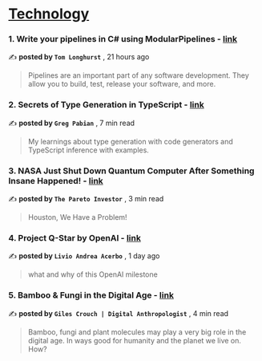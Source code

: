 
<h1><a href=https://medium.com/tag/technology/recommended target="_blank" rel="noopener noreferrer">Technology</a></h1>
<h3>1. Write your pipelines in C# using ModularPipelines - <a href=https://medium.com/@thomhurst/write-your-pipelines-in-c-using-modularpipelines-226de1a24bb7?source=tag_recommended_feed---------0-84----------technology----------2c99f7e5_81a4_4463_aa53_fca62bb0bd85------- target="_blank" rel="noopener noreferrer">link</a></h3>

✍️ **posted by `Tom Longhurst`** <date> , 21 hours ago</date>

<blockquote>Pipelines are an important part of any software development. They allow you to build, test, release your software, and more.</blockquote>

<h3>2. Secrets of Type Generation in TypeScript - <a href=https://medium.com/gitconnected/secrets-of-type-generation-in-typescript-5d74c2e9dc56?source=tag_recommended_feed---------1-107----------technology----------2c99f7e5_81a4_4463_aa53_fca62bb0bd85------- target="_blank" rel="noopener noreferrer">link</a></h3>

✍️ **posted by `Greg Pabian`** <date> , 7 min read</date>

<blockquote>My learnings about type generation with code generators and TypeScript inference with examples.</blockquote>

<h3>3. NASA Just Shut Down Quantum Computer After Something Insane Happened! - <a href=https://medium.com/@pareto_investor/nasa-just-shut-down-quantum-computer-after-something-insane-happened-6ddd6ff1d105?source=tag_recommended_feed---------2-85----------technology----------2c99f7e5_81a4_4463_aa53_fca62bb0bd85------- target="_blank" rel="noopener noreferrer">link</a></h3>

✍️ **posted by `The Pareto Investor`** <date> , 3 min read</date>

<blockquote>Houston, We Have a Problem!</blockquote>

<h3>4. Project Q-Star by OpenAI - <a href=https://medium.com/@livioandreaacerbo/project-q-star-by-openai-38c2699ca8b8?source=tag_recommended_feed---------3-84----------technology----------2c99f7e5_81a4_4463_aa53_fca62bb0bd85------- target="_blank" rel="noopener noreferrer">link</a></h3>

✍️ **posted by `Livio Andrea Acerbo`** <date> , 1 day ago</date>

<blockquote>what and why of this OpenAI milestone</blockquote>

<h3>5. Bamboo & Fungi in the Digital Age - <a href=https://medium.com/@gilescrouch/bamboo-fungi-in-the-digital-age-3d855da57503?source=tag_recommended_feed---------4-107----------technology----------2c99f7e5_81a4_4463_aa53_fca62bb0bd85------- target="_blank" rel="noopener noreferrer">link</a></h3>

✍️ **posted by `Giles Crouch | Digital Anthropologist`** <date> , 4 min read</date>

<blockquote>Bamboo, fungi and plant molecules may play a very big role in the digital age. In ways good for humanity and the planet we live on. How?</blockquote>

